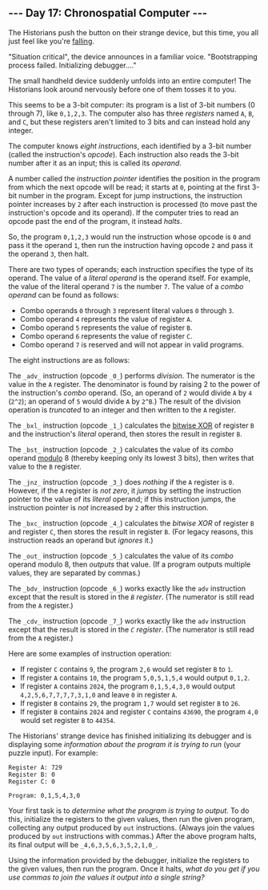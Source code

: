 ## \--- Day 17: Chronospatial Computer ---

The Historians push the button on their strange device, but this time, you all just feel like you're [falling](/2018/day/6).

"Situation critical", the device announces in a familiar voice. "Bootstrapping process failed. Initializing debugger...."

The small handheld device suddenly unfolds into an entire computer! The Historians look around nervously before one of them tosses it to you.

This seems to be a 3-bit computer: its program is a list of 3-bit numbers (0 through 7), like `0,1,2,3`. The computer also has three _registers_ named `A`, `B`, and `C`, but these registers aren't limited to 3 bits and can instead hold any integer.

The computer knows _eight instructions_, each identified by a 3-bit number (called the instruction's _opcode_). Each instruction also reads the 3-bit number after it as an input; this is called its _operand_.

A number called the _instruction pointer_ identifies the position in the program from which the next opcode will be read; it starts at `0`, pointing at the first 3-bit number in the program. Except for jump instructions, the instruction pointer increases by `2` after each instruction is processed (to move past the instruction's opcode and its operand). If the computer tries to read an opcode past the end of the program, it instead _halts_.

So, the program `0,1,2,3` would run the instruction whose opcode is `0` and pass it the operand `1`, then run the instruction having opcode `2` and pass it the operand `3`, then halt.

There are two types of operands; each instruction specifies the type of its operand. The value of a _literal operand_ is the operand itself. For example, the value of the literal operand `7` is the number `7`. The value of a _combo operand_ can be found as follows:

* Combo operands `0` through `3` represent literal values `0` through `3`.
* Combo operand `4` represents the value of register `A`.
* Combo operand `5` represents the value of register `B`.
* Combo operand `6` represents the value of register `C`.
* Combo operand `7` is reserved and will not appear in valid programs.

The eight instructions are as follows:

The `_adv_` instruction (opcode `_0_`) performs _division_. The numerator is the value in the `A` register. The denominator is found by raising 2 to the power of the instruction's _combo_ operand. (So, an operand of `2` would divide `A` by `4` (`2^2`); an operand of `5` would divide `A` by `2^B`.) The result of the division operation is _truncated_ to an integer and then written to the `A` register.

The `_bxl_` instruction (opcode `_1_`) calculates the [bitwise XOR](https://en.wikipedia.org/wiki/Bitwise%5Foperation#XOR) of register `B` and the instruction's _literal_ operand, then stores the result in register `B`.

The `_bst_` instruction (opcode `_2_`) calculates the value of its _combo_ operand [modulo](https://en.wikipedia.org/wiki/Modulo) 8 (thereby keeping only its lowest 3 bits), then writes that value to the `B` register.

The `_jnz_` instruction (opcode `_3_`) does _nothing_ if the `A` register is `0`. However, if the `A` register is _not zero_, it _jumps_ by setting the instruction pointer to the value of its _literal_ operand; if this instruction jumps, the instruction pointer is _not_ increased by `2` after this instruction.

The `_bxc_` instruction (opcode `_4_`) calculates the _bitwise XOR_ of register `B` and register `C`, then stores the result in register `B`. (For legacy reasons, this instruction reads an operand but _ignores_ it.)

The `_out_` instruction (opcode `_5_`) calculates the value of its _combo_ operand modulo 8, then _outputs_ that value. (If a program outputs multiple values, they are separated by commas.)

The `_bdv_` instruction (opcode `_6_`) works exactly like the `adv` instruction except that the result is stored in the _`B` register_. (The numerator is still read from the `A` register.)

The `_cdv_` instruction (opcode `_7_`) works exactly like the `adv` instruction except that the result is stored in the _`C` register_. (The numerator is still read from the `A` register.)

Here are some examples of instruction operation:

* If register `C` contains `9`, the program `2,6` would set register `B` to `1`.
* If register `A` contains `10`, the program `5,0,5,1,5,4` would output `0,1,2`.
* If register `A` contains `2024`, the program `0,1,5,4,3,0` would output `4,2,5,6,7,7,7,7,3,1,0` and leave `0` in register `A`.
* If register `B` contains `29`, the program `1,7` would set register `B` to `26`.
* If register `B` contains `2024` and register `C` contains `43690`, the program `4,0` would set register `B` to `44354`.

The Historians' strange device has finished initializing its debugger and is displaying some _information about the program it is trying to run_ (your puzzle input). For example:

```
Register A: 729
Register B: 0
Register C: 0

Program: 0,1,5,4,3,0

```

Your first task is to _determine what the program is trying to output_. To do this, initialize the registers to the given values, then run the given program, collecting any output produced by `out` instructions. (Always join the values produced by `out` instructions with commas.) After the above program halts, its final output will be `_4,6,3,5,6,3,5,2,1,0_`.

Using the information provided by the debugger, initialize the registers to the given values, then run the program. Once it halts, _what do you get if you use commas to join the values it output into a single string?_